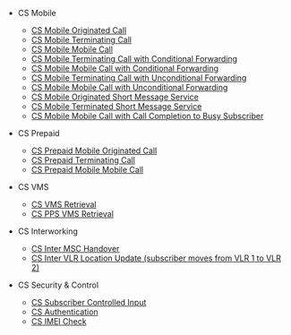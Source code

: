 - CS Mobile
  - [CS Mobile Originated Call](cs-mobile-originated-call.md)
  - [CS Mobile Terminating Call](cs-mobile-terminating-call.md)
  - [CS Mobile Mobile Call](cs-mobile-mobile-call.md)
  - [CS Mobile Terminating Call with Conditional Forwarding](cs-mobile-terminating-call-with-conditional-forwarding.md)
  - [CS Mobile Mobile Call with Conditional Forwarding](cs-mobile-mobile-call-with-conditional-forwarding.md)
  - [CS Mobile Terminating Call with Unconditional Forwarding](cs-mobile-terminating-call-with-unconditional-forwarding.md)
  - [CS Mobile Mobile Call with Unconditional Forwarding](cs-mobile-mobile-call-with-unconditional-forwarding.md)
  - [CS Mobile Originated Short Message Service](cs-mobile-originated-short-message-service.md)
  - [CS Mobile Terminated Short Message Service](cs-mobile-terminated-short-message-service.md)
  - [CS Mobile Mobile Call with Call Completion to Busy Subscriber](cs-mobile-mobile-call-with-call-completion-to-busy-subscriber.md)

- CS Prepaid
  - [CS Prepaid Mobile Originated Call](cs-prepaid-mobile-originated-call.md)
  - [CS Prepaid Terminating Call](cs-prepaid-terminating-call.md)
  - [CS Prepaid Mobile Mobile Call](cs-prepaid-mobile-mobile-call.md)

- CS VMS
  - [CS VMS Retrieval](cs-vms-retrieval.md)
  - [CS PPS VMS Retrieval](cs-pps-vms-retrieval.md)

- CS Interworking
  - [CS Inter MSC Handover](cs-inter-msc-handover.md)
  - [CS Inter VLR Location Update (subscriber moves from VLR 1 to VLR 2)](cs-inter-vlr-location-update.md)

- CS Security & Control
  - [CS Subscriber Controlled Input](cs-subscriber-controlled-input.md)
  - [CS Authentication](cs-authentication.md)
  - [CS IMEI Check](cs-imei-check.md)
